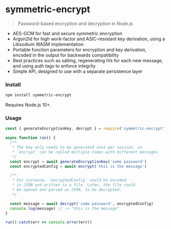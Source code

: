 # symmetric-encrypt

> Password-based encryption and decryption in Node.js

- AES-GCM for fast and secure symmetric encryption
- Argon2Id for high work-factor and ASIC-resistant key derivation, using a Libsodium WASM implementation
- Portable function parameters for encryption and key derivation, encoded in the output for backwards compatibility
- Best practices such as salting, regenerating IVs for each new message, and using auth tags to enforce integrity
- Simple API, designed to use with a separate persistence layer

### Install

```bash
npm install symmetric-encrypt
```

Requires Node.js 10+.

### Usage

```js
const { generateEncryptionKey, decrypt } = require('symmetric-encrypt')

async function run() {
  /**
   * The key only needs to be generated once per session, so
   * `encrypt` can be called multiple times with different messages
   */
  const encrypt = await generateEncryptionKey('some password')
  const encryptedConfig = await encrypt('this is the message')

  /**
   * For instance, `encryptedConfig` could be encoded
   * in JSON and written to a file. Later, the file could
   * be opened and parsed as JSON, to be decrypted.
   */

  const message = await decrypt('some password', encryptedConfig)
  console.log(message) // -> "this is the message"
}

run().catch(err => console.error(err))
```
